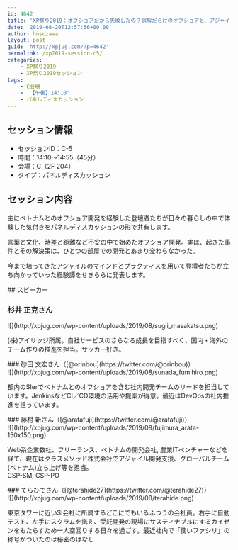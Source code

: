 ```yaml
---
id: 4642
title: 'XP祭り2019：オフショアだから失敗したの？誤解だらけのオフショアと、アジャイルの再発見（仮）（杉井 正克さん、 砂田 文宏さん、 藤村 新さん、てらひでさん）'
date: '2019-08-20T12:57:56+00:00'
author: hosozawa
layout: post
guid: 'http://xpjug.com/?p=4642'
permalink: /xp2019-session-c5/
categories:
    - XP祭り2019
    - XP祭り2019セッション
tags:
    - C会場
    - '【午後】14:10'
    - パネルディスカッション
---
```


## セッション情報

- セッションID：C-5
- 時間：14:10～14:55（45分）
- 会場：C（2F 204）
- タイプ：パネルディスカッション

## セッション内容

<div>主にベトナムとのオフショア開発を経験した登壇者たちが日々の暮らしの中で体験した気付きをパネルディスカッションの形<wbr></wbr>で共有します。

言葉と文化、時差と距離など不安の中で始めたオフショア開発。実は、起きた事件とその解決策は、<wbr></wbr>ひとつの部屋での開発とあまり変わらなかった。

今まで培ってきたアジャイルのマインドとプラクティスを用いて登壇者たちが立ち向かっていった経験譚をせきららに発表します。

</div>## スピーカー

### 杉井 正克さん

<div class="profile">![](http://xpjug.com/wp-content/uploads/2019/08/sugii_masakatsu.png)

(株)アイリッジ所属。<wbr></wbr>自社サービスのさらなる成長を目指すべく、国内・<wbr></wbr>海外のチーム作りの推進を担当。サッカー好き。

</div>
### 砂田 文宏さん（[@orinbou](https://twitter.com/@orinbou)）

<div class="profile">![](http://xpjug.com/wp-content/uploads/2019/08/sunada_fumihiro.png)

都内のSIerでベトナムとのオフショアを含む社内開発チームの<wbr></wbr>リードを担当しています。JenkinsなどCI／<wbr></wbr>CD環境の活用や提案が得意。<wbr></wbr>最近はDevOpsの社内推進を担っています。

</div>
### 藤村 新さん（[@aratafuji](https://twitter.com/@aratafuji)）

<div class="profile">![](http://xpjug.com/wp-content/uploads/2019/08/fujimura_arata-150x150.png)

Web系企業数社、フリーランス、ベトナムの開発会社, 農業ITベンチャーなどを経て、<wbr></wbr>現在はクラスメソッド株式会社でアジャイル開発支援、<wbr></wbr>グローバルチーム(ベトナム)立ち上げ等を担当。  
CSP-SM, CSP-PO

</div>
### てらひでさん（[@terahide27](https://twitter.com/@terahide27)）

<div class="profile">![](http://xpjug.com/wp-content/uploads/2019/08/terahide.png)

東京タワーに近いSI会社に所属するどこにでもいるふつうの会社<wbr></wbr>員。右手に自動テスト、左手にスクラムを携え、<wbr></wbr>受託開発の現場にサスティナブルにするカイゼンをもたらすため一<wbr></wbr>人空回りする日々を過ごす。最近社内で「使いファシリ」<wbr></wbr>の称号がついたのは秘密のはなし

</div>